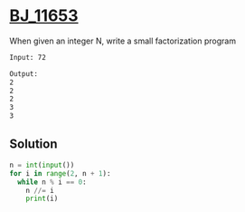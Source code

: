 # [BJ_11653](https://acmicpc.net/problem/11653)

When given an integer N, write a small factorization program

```txt
Input: 72

Output:
2
2
2
3
3
```

## Solution

```py
n = int(input())
for i in range(2, n + 1):
  while n % i == 0:
    n //= i
    print(i)
```
